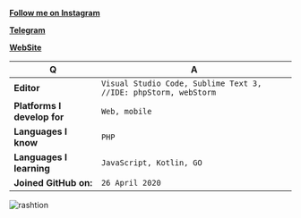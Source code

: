[**Follow me on Instagram**](https://instagram.com/emrebakkal0)


[**Telegram**](https://t.me/rashtion)

[**WebSite**](https://emre-bakkal.com)

Q | A
--- | --- 
**Editor**  | `Visual Studio Code, Sublime Text 3, //IDE: phpStorm, webStorm`
**Platforms I develop for** | `Web, mobile`
**Languages I know**  | `PHP`
**Languages I learning** | `JavaScript, Kotlin, GO`
**Joined GitHub on:** | `26 April 2020`



<p align="center">&nbsp;<img align="left" src="https://github-readme-stats.vercel.app/api?username=rashtion&theme=algolia&show_icons=true" alt="rashtion"/></p>

